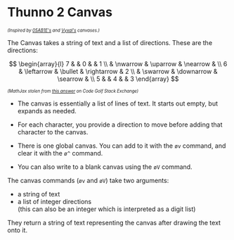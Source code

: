 # Thunno 2 Canvas

<sup><sub><i>(Inspired by [05AB1E's](https://codegolf.stackexchange.com/a/175520/114446) 
and [Vyxal's](https://github.com/Vyxal/Vyxal/blob/main/documents/specs/Canvas.md) canvases.)</i></sup></sub>

The Canvas takes a string of text and a list of directions. These are the directions:

$$
\begin{array}{l}
    7 & & 0 & & 1 \\
      & \nwarrow & \uparrow & \nearrow & \\
    6 & \leftarrow & \bullet & \rightarrow & 2 \\
      & \swarrow & \downarrow & \searrow & \\
    5 & & 4 & & 3
\end{array}
$$

<sup><sub><i>(MathJax stolen from [this answer](https://codegolf.stackexchange.com/a/181844/114446)
on Code Golf Stack Exchange)</i></sup></sub>

* The canvas is essentially a list of lines of text. It starts out empty, but expands as needed.

* For each character, you provide a direction to move before adding that character to the canvas.

* There is one global canvas. You can add to it with the `øv` command, and clear it with the `ø^` command.

* You can also write to a blank canvas using the `øV` command.

The canvas commands (`øv` and `øV`) take two arguments:

* a string of text
* a list of integer directions \
  (this can also be an integer which is interpreted as a digit list)

They return a string of text representing the canvas after drawing the text onto it.
